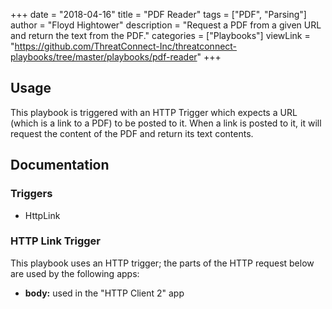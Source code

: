 +++
date = "2018-04-16"
title = "PDF Reader"
tags = ["PDF", "Parsing"]
author = "Floyd Hightower"
description = "Request a PDF from a given URL and return the text from the PDF."
categories = ["Playbooks"]
viewLink = "https://github.com/ThreatConnect-Inc/threatconnect-playbooks/tree/master/playbooks/pdf-reader"
+++

## Usage

This playbook is triggered with an HTTP Trigger which expects a URL (which is a link to a PDF) to be posted to it. When a link is posted to it, it will request the content of the PDF and return its text contents.

## Documentation

### Triggers

- HttpLink

### HTTP Link Trigger

This playbook uses an HTTP trigger; the parts of the HTTP request below are used by the following apps:

- **body:** used in the "HTTP Client 2" app
